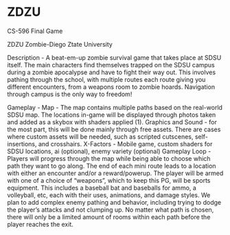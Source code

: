 # ZDZU
 CS-596 Final Game

ZDZU
Zombie-Diego Ztate University

Description - A beat-em-up zombie survival game that takes place at SDSU itself. The main characters find themselves trapped on the SDSU campus during a zombie apocalypse and have to fight their way out. This involves pathing through the school, with multiple routes each route giving you different encounters, from a weapons room to zombie hoards. Navigation through campus is the only way to freedom!

Gameplay - 
	Map - The map contains multiple paths based on the real-world SDSU map. The locations in-game will be displayed through photos taken and added as a skybox with shaders applied (1).
	Graphics and Sound - for the most part, this will be done mainly through free assets. There are cases where custom assets will be needed, such as scripted cutscenes, self-insertions, and crosshairs. 
	X-Factors - Mobile game, custom shaders for SDSU locations, ai (optional), enemy variety (optional)
	Gameplay Loop - Players will progress through the map while being able to choose which path they want to go along. The end of each mini route leads to a location with either an encounter and/or a reward/powerup. The player will be armed with one of a choice of “weapons”, which to keep this PG, will be sports equipment. This includes a baseball bat and baseballs for ammo, a volleyball, etc, each with their uses, animations, and damage styles. We plan to add complex enemy pathing and behavior, including trying to dodge the player’s attacks and not clumping up. No matter what path is chosen, there will only be a limited amount of rooms within each path before the player reaches the exit. 